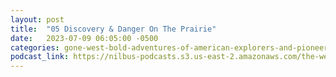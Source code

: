 ```yaml
---
layout: post
title:  "05 Discovery & Danger On The Prairie"
date:   2023-07-09 06:05:00 -0500
categories: gone-west-bold-adventures-of-american-explorers-and-pioneers
podcast_link: https://nilbus-podcasts.s3.us-east-2.amazonaws.com/the-well-trained-mind/Gone%20West!%20Bold%20Adventures%20of%20American%20Explorers%20and%20Pioneers/05%20Discovery%20&%20Danger%20On%20The%20Prairie.mp3
---
```

